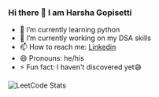 ### Hi there 👋 I am Harsha Gopisetti
- 🌱 I’m currently learning python
- 🔭 I’m currently working on my DSA skills 
- 📫 How to reach me: [Linkedin](https://www.linkedin.com/in/harsha-gopisetti-31b42521b/)
- 😄 Pronouns: he/his
- ⚡ Fun fact: I haven't discovered yet😅

![LeetCode Stats](https://leetcard.jacoblin.cool/harsha_gopisetti?theme=unicorn&font=Caveat)
 <!--
- 👯 I’m looking to collaborate on ...
- 🤔 I’m looking for help with ...
- 💬 Ask me about ... -->




